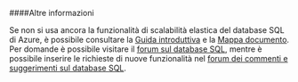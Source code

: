 ﻿####Altre informazioni

Se non si usa ancora la funzionalità di scalabilità elastica del database SQL di Azure, è possibile consultare la [Guida introduttiva](./sql-database-elastic-scale-get-started.md) e la [Mappa documento](./sql-database-elastic-scale-documentation-map.md).  Per domande è possibile visitare il [forum sul database SQL](http://social.msdn.microsoft.com/forums/azure/en-US/home?forum=ssdsgetstarted), mentre è possibile inserire le richieste di nuove funzionalità nel [forum dei commenti e suggerimenti sul database SQL](http://feedback.azure.com/forums/217321-sql-database).
